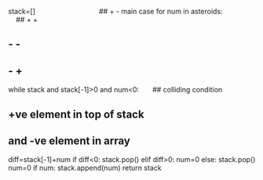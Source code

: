 stack=[]                                 ## + -  main case
for num in asteroids:                     ##  + +
## - -
## - +
while stack and stack[-1]>0 and num<0:       ## colliding condition
## +ve element in top of stack
## and -ve element in array
diff=stack[-1]+num
if diff<0:
stack.pop()
elif diff>0:
num=0
else:
stack.pop()
num=0
if num:
stack.append(num)
return stack